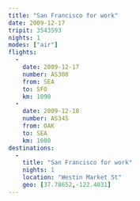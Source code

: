 ```yaml
---
title: "San Francisco for work"
date: 2009-12-17
tripit: 3543593
nights: 1
modes: ["air"]
flights:
  -
    date: 2009-12-17
    number: AS308
    from: SEA
    to: SFO
    km: 1090
  -
    date: 2009-12-18
    number: AS345
    from: OAK
    to: SEA
    km: 1080
destinations:
  -
    title: "San Francisco for work"
    nights: 1
    location: "Westin Market St"
    geo: [37.78652,-122.4031]
---
```



